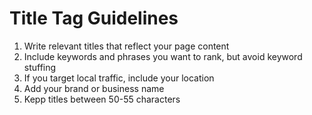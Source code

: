 # Title Tag Guidelines

1. Write relevant titles that reflect your page content
2. Include keywords and phrases you want to rank, but avoid keyword stuffing
3. If you target local traffic, include your location
4. Add your brand or business name
5. Kepp titles between 50-55 characters
